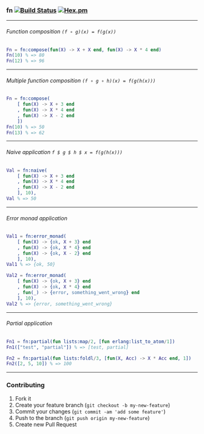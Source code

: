 ### fn [![Build Status](https://img.shields.io/travis/artemeff/fn.svg)](https://travis-ci.org/artemeff/fn) [![Hex.pm](https://img.shields.io/hexpm/v/fn.svg)](fn)

---

###### Function composition `(f ∘ g)(x) = f(g(x))`

```erlang
Fn = fn:compose(fun(X) -> X + X end, fun(X) -> X * 4 end)
Fn(10) % => 80
Fn(12) % => 96
```

---

###### Multiple function composition `(f ∘ g ∘ h)(x) = f(g(h(x)))`

```erlang
Fn = fn:compose(
    [ fun(X) -> X + 3 end
    , fun(X) -> X * 4 end
    , fun(X) -> X - 2 end
    ])
Fn(10) % => 50
Fn(13) % => 62
```

---

###### Naive application `f $ g $ h $ x = f(g(h(x)))`

```erlang
Val = fn:naive(
    [ fun(X) -> X + 3 end
    , fun(X) -> X * 4 end
    , fun(X) -> X - 2 end
    ], 10),
Val % => 50
```

---

###### Error monad application

```erlang
Val1 = fn:error_monad(
    [ fun(X) -> {ok, X + 3} end
    , fun(X) -> {ok, X * 4} end
    , fun(X) -> {ok, X - 2} end
    ], 10),
Val1 % => {ok, 50}

Val2 = fn:error_monad(
    [ fun(X) -> {ok, X + 3} end
    , fun(X) -> {ok, X * 4} end
    , fun(_) -> {error, something_went_wrong} end
    ], 10),
Val2 % => {error, something_went_wrong}
```

---

###### Partial application

```erlang
Fn1 = fn:partial(fun lists:map/2, [fun erlang:list_to_atom/1])
Fn1(["test", "partial"]) % => [test, partial]

Fn2 = fn:partial(fun lists:foldl/3, [fun(X, Acc) -> X * Acc end, 1])
Fn2([2, 5, 10]) % => 100
```

---

### Contributing

1. Fork it
2. Create your feature branch (`git checkout -b my-new-feature`)
3. Commit your changes (`git commit -am 'add some feature'`)
4. Push to the branch (`git push origin my-new-feature`)
5. Create new Pull Request

